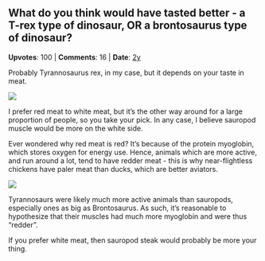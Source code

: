 ## What do you think would have tasted better - a T-rex type of dinosaur, OR a brontosaurus type of dinosaur?
    
**Upvotes**: 100 | **Comments**: 16 | **Date**: [2y](https://www.quora.com/What-do-you-think-would-have-tasted-better-a-T-rex-type-of-dinosaur-OR-a-brontosaurus-type-of-dinosaur/answer/Gary-Meaney)

Probably Tyrannosaurus rex, in my case, but it depends on your taste in meat.

![](https://qph.fs.quoracdn.net/main-qimg-a361821aad17efd6136a62abaa0ed0d1-lq)

I prefer red meat to white meat, but it’s the other way around for a large proportion of people, so you take your pick. In any case, I believe sauropod muscle would be more on the white side.

Ever wondered why red meat is red? It’s because of the protein myoglobin, which stores oxygen for energy use. Hence, animals which are more active, and run around a lot, tend to have redder meat - this is why near-flightless chickens have paler meat than ducks, which are better aviators.

![](https://qph.fs.quoracdn.net/main-qimg-78f51c9c83bf168ab57301eaeda79a5a-lq)

Tyrannosaurs were likely much more active animals than sauropods, especially ones as big as Brontosaurus. As such, it’s reasonable to hypothesize that their muscles had much more myoglobin and were thus “redder”.

If you prefer white meat, then sauropod steak would probably be more your thing.


